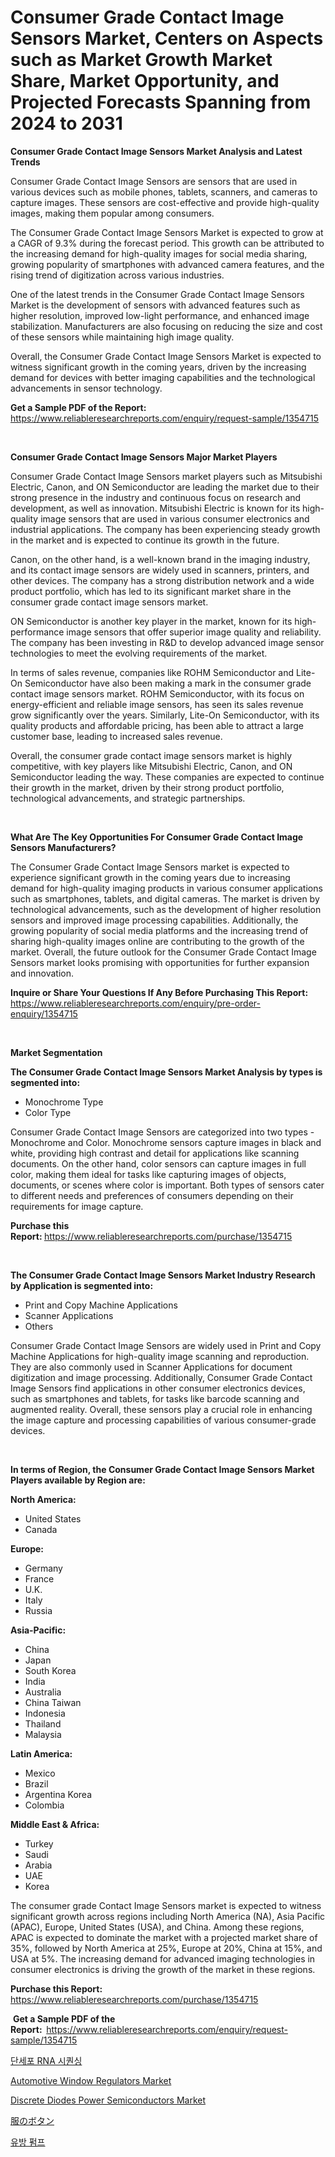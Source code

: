 <p><h1>Consumer Grade Contact Image Sensors Market, Centers on Aspects such as Market Growth Market Share, Market Opportunity, and Projected Forecasts Spanning from 2024 to 2031</h1></p><p><strong>Consumer Grade Contact Image Sensors Market Analysis and Latest Trends</strong></p>
<p><p>Consumer Grade Contact Image Sensors are sensors that are used in various devices such as mobile phones, tablets, scanners, and cameras to capture images. These sensors are cost-effective and provide high-quality images, making them popular among consumers.</p><p>The Consumer Grade Contact Image Sensors Market is expected to grow at a CAGR of 9.3% during the forecast period. This growth can be attributed to the increasing demand for high-quality images for social media sharing, growing popularity of smartphones with advanced camera features, and the rising trend of digitization across various industries.</p><p>One of the latest trends in the Consumer Grade Contact Image Sensors Market is the development of sensors with advanced features such as higher resolution, improved low-light performance, and enhanced image stabilization. Manufacturers are also focusing on reducing the size and cost of these sensors while maintaining high image quality.</p><p>Overall, the Consumer Grade Contact Image Sensors Market is expected to witness significant growth in the coming years, driven by the increasing demand for devices with better imaging capabilities and the technological advancements in sensor technology.</p></p>
<p><strong>Get a Sample PDF of the Report:&nbsp;</strong> <a href="https://www.reliableresearchreports.com/enquiry/request-sample/1354715">https://www.reliableresearchreports.com/enquiry/request-sample/1354715</a></p>
<p>&nbsp;</p>
<p><strong>Consumer Grade Contact Image Sensors Major Market Players</strong></p>
<p><p>Consumer Grade Contact Image Sensors market players such as Mitsubishi Electric, Canon, and ON Semiconductor are leading the market due to their strong presence in the industry and continuous focus on research and development, as well as innovation. Mitsubishi Electric is known for its high-quality image sensors that are used in various consumer electronics and industrial applications. The company has been experiencing steady growth in the market and is expected to continue its growth in the future.</p><p>Canon, on the other hand, is a well-known brand in the imaging industry, and its contact image sensors are widely used in scanners, printers, and other devices. The company has a strong distribution network and a wide product portfolio, which has led to its significant market share in the consumer grade contact image sensors market.</p><p>ON Semiconductor is another key player in the market, known for its high-performance image sensors that offer superior image quality and reliability. The company has been investing in R&D to develop advanced image sensor technologies to meet the evolving requirements of the market.</p><p>In terms of sales revenue, companies like ROHM Semiconductor and Lite-On Semiconductor have also been making a mark in the consumer grade contact image sensors market. ROHM Semiconductor, with its focus on energy-efficient and reliable image sensors, has seen its sales revenue grow significantly over the years. Similarly, Lite-On Semiconductor, with its quality products and affordable pricing, has been able to attract a large customer base, leading to increased sales revenue.</p><p>Overall, the consumer grade contact image sensors market is highly competitive, with key players like Mitsubishi Electric, Canon, and ON Semiconductor leading the way. These companies are expected to continue their growth in the market, driven by their strong product portfolio, technological advancements, and strategic partnerships.</p></p>
<p>&nbsp;</p>
<p><strong>What Are The Key Opportunities For Consumer Grade Contact Image Sensors Manufacturers?</strong></p>
<p><p>The Consumer Grade Contact Image Sensors market is expected to experience significant growth in the coming years due to increasing demand for high-quality imaging products in various consumer applications such as smartphones, tablets, and digital cameras. The market is driven by technological advancements, such as the development of higher resolution sensors and improved image processing capabilities. Additionally, the growing popularity of social media platforms and the increasing trend of sharing high-quality images online are contributing to the growth of the market. Overall, the future outlook for the Consumer Grade Contact Image Sensors market looks promising with opportunities for further expansion and innovation.</p></p>
<p><strong>Inquire or Share Your Questions If Any Before Purchasing This Report:</strong> <a href="https://www.reliableresearchreports.com/enquiry/pre-order-enquiry/1354715">https://www.reliableresearchreports.com/enquiry/pre-order-enquiry/1354715</a></p>
<p>&nbsp;</p>
<p><strong>Market Segmentation</strong></p>
<p><strong>The Consumer Grade Contact Image Sensors Market Analysis by types is segmented into:</strong></p>
<p><ul><li>Monochrome Type</li><li>Color Type</li></ul></p>
<p><p>Consumer Grade Contact Image Sensors are categorized into two types - Monochrome and Color. Monochrome sensors capture images in black and white, providing high contrast and detail for applications like scanning documents. On the other hand, color sensors can capture images in full color, making them ideal for tasks like capturing images of objects, documents, or scenes where color is important. Both types of sensors cater to different needs and preferences of consumers depending on their requirements for image capture.</p></p>
<p><strong>Purchase this Report:&nbsp;</strong><a href="https://www.reliableresearchreports.com/purchase/1354715">https://www.reliableresearchreports.com/purchase/1354715</a></p>
<p>&nbsp;</p>
<p><strong>The Consumer Grade Contact Image Sensors Market Industry Research by Application is segmented into:</strong></p>
<p><ul><li>Print and Copy Machine Applications</li><li>Scanner Applications</li><li>Others</li></ul></p>
<p><p>Consumer Grade Contact Image Sensors are widely used in Print and Copy Machine Applications for high-quality image scanning and reproduction. They are also commonly used in Scanner Applications for document digitization and image processing. Additionally, Consumer Grade Contact Image Sensors find applications in other consumer electronics devices, such as smartphones and tablets, for tasks like barcode scanning and augmented reality. Overall, these sensors play a crucial role in enhancing the image capture and processing capabilities of various consumer-grade devices.</p></p>
<p>&nbsp;</p>
<p><strong>In terms of Region, the Consumer Grade Contact Image Sensors Market Players available by Region are:</strong></p>
<p>
    <p> <strong> North America: </strong>
        <ul>
            <li>United States</li>
            <li>Canada</li>
        </ul>
        </p> 
    <p> <strong> Europe: </strong>
        <ul>
            <li>Germany</li>
            <li>France</li>
            <li>U.K.</li>
            <li>Italy</li>
            <li>Russia</li>
        </ul>
        </p> 
    <p> <strong> Asia-Pacific: </strong>
        <ul>
            <li>China</li>
            <li>Japan</li>
            <li>South Korea</li>
            <li>India</li>
            <li>Australia</li>
            <li>China Taiwan</li>
            <li>Indonesia</li>
            <li>Thailand</li>
            <li>Malaysia</li>
        </ul>
        </p> 
    <p> <strong> Latin America: </strong>
        <ul>
            <li>Mexico</li>
            <li>Brazil</li>
            <li>Argentina Korea</li>
            <li>Colombia</li>
        </ul>
        </p> 
    <p> <strong> Middle East & Africa: </strong>
        <ul>
            <li>Turkey</li>
            <li>Saudi</li>
            <li>Arabia</li>
            <li>UAE</li>
            <li>Korea</li>
        </ul>
    </p>
    </p>
<p><p>The consumer grade Contact Image Sensors market is expected to witness significant growth across regions including North America (NA), Asia Pacific (APAC), Europe, United States (USA), and China. Among these regions, APAC is expected to dominate the market with a projected market share of 35%, followed by North America at 25%, Europe at 20%, China at 15%, and USA at 5%. The increasing demand for advanced imaging technologies in consumer electronics is driving the growth of the market in these regions.</p></p>
<p><strong>Purchase this Report: </strong><a href="https://www.reliableresearchreports.com/purchase/1354715">https://www.reliableresearchreports.com/purchase/1354715</a></p>
<p>&nbsp;<strong>Get a Sample PDF of the Report:&nbsp;&nbsp;</strong><a href="https://www.reliableresearchreports.com/enquiry/request-sample/1354715">https://www.reliableresearchreports.com/enquiry/request-sample/1354715</a></p>
<p><strong></strong></p>
<p><p><a href="https://github.com/iansanftyord09878/Market-Research-Report-List-1/blob/main/297053312814.md">단세포 RNA 시퀀싱</a></p><p><a href="https://issuu.com/reportprime-2/docs/automotive-window-regulators-market-size-2030.pptx">Automotive Window Regulators Market</a></p><p><a href="https://github.com/jsmusil/Market-Research-Report-List-2/blob/main/discrete-diodes-power-semiconductors-market.md">Discrete Diodes Power Semiconductors Market</a></p><p><a href="https://github.com/LeanneBruen2023/Market-Research-Report-List-1/blob/main/679744013840.md">服のボタン</a></p><p><a href="https://medium.com/@josefarice/%EC%9C%A0%EC%B6%95%EA%B8%B0-%EC%8B%9C%EC%9E%A5-%EC%A0%84%EB%A7%9D-%EC%82%B0%EC%97%85-%EA%B0%9C%EC%9A%94-%EB%B0%8F-%EC%98%88%EC%B8%A1-2024%EB%85%84%EB%B6%80%ED%84%B0-2031%EB%85%84%EA%B9%8C%EC%A7%80-521f78143d73">유방 펌프</a></p></p>